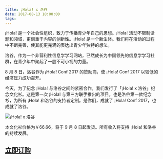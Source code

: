 ```yaml
---
title: ¡Hola! x 洛谷
date: 2017-08-13 10:00:00
tags:
---
```


¡Hola! 是一个社会性组织，致力于传播青少年自己的思想。¡Hola! 活动不限制话题和领域，更侧重于内容的创新性。¡Hola! 是一个新生体。我们将在活动的过程中不断完善，使其能更完满的表达出青少年独特的想法。

洛谷，作为一个非营利性信息学学习网站，已然成长为中国领先的信息学学习社群，在青少年中聚起了一股不可小视的力量。

8 月 8 日，洛谷作为 ¡Hola! Conf 2017 的赞助商，使 ¡Hola! Conf 2017 以较低的经济压力成功召开。

今天，为了纪念 ¡Hola! 与洛谷之间的紧密合作，我们发行了「¡Hola! x 洛谷」纪念文化衫。这是第一次 ¡Hola! 与第三方联手推出的项目，也是洛谷第一款纪念衫，为所有 ¡Hola! 和洛谷的支持者定制。是你们，成就了 ¡Hola! Conf 2017，也成就了洛谷。

![¡Hola! x 洛谷](http://hola.app-cdn.vvd.nbyg.net/store/img/t-17lg.png)

本文化衫价格为￥66.66，将于 9 月 8 日起发货。所有收入将支持 ¡Hola! 和洛谷的持续发展。

## [立即订购](http://teamhola.mikecrm.com/cXWWhWv)